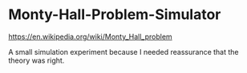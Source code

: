 # Monty-Hall-Problem-Simulator

https://en.wikipedia.org/wiki/Monty_Hall_problem

A small simulation experiment because I needed reassurance that the theory was right.
